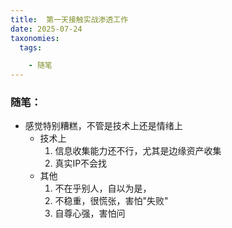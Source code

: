 ```yaml
---
title:  第一天接触实战渗透工作
date: 2025-07-24 
taxonomies:
  tags:

    - 随笔	
---
```


### 随笔：

- 感觉特别糟糕，不管是技术上还是情绪上
  - 技术上
    1. 信息收集能力还不行，尤其是边缘资产收集
    2. 真实IP不会找
  - 其他
    1. 不在乎别人，自以为是，
    2. 不稳重，很慌张，害怕"失败"
    3. 自尊心强，害怕问


